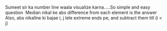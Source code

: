 Sumeet sir ka number line waala visualize karna.....So simple and easy question
​
Median nikal ke abs difference from each element is the answer
​
Also, abs nikallne ki bajae i, j lele extreme ends pe, and subtract them till (i < j)